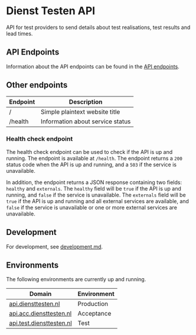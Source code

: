 # Dienst Testen API

API for test providers to send details about test realisations, test results and lead times.

## API Endpoints

Information about the API endpoints can be found in the [API endpoints](documentation/api/endpoints.md).

## Other endpoints

| Endpoint | Description                       |
|----------|-----------------------------------|
| /        | Simple plaintext website title    |
| /health  | Information about service status  |

### Health check endpoint

The health check endpoint can be used to check if the API is up and running. The endpoint is available at `/health`. The
endpoint returns a `200` status code when the API is up and running, and a `503` if the service is unavailable.

In addition, the endpoint returns a JSON response containing two fields: `healthy` and `externals`. The `healthy` field
will be `true` if the API is up and running, and `false` if the service is unavailable. The `externals` field will
be `true` if the API is up and running and all external services are available, and `false` if the service is
unavailable or one or more external services are unavailable.

## Development

For development, see [development.md](documentation/development.md).

## Environments

The following environments are currently up and running.

| Domain                                                       | Environment |
|--------------------------------------------------------------|-------------|
| [api.diensttesten.nl](https://api.diensttesten.nl)           | Production  |
| [api.acc.diensttesten.nl](https://api.acc.diensttesten.nl)   | Acceptance  |
| [api.test.diensttesten.nl](https://api.test.diensttesten.nl) | Test        |
